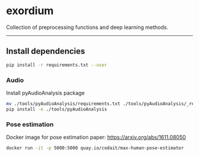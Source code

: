 # exordium
Collection of preprocessing functions and deep learning methods.

--------
## Install dependencies
```bash
pip install -r requirements.txt --user
```

### Audio
Install pyAudioAnalysis package
```bash
mv ./tools/pyAudioAnalysis/requirements.txt ./tools/pyAudioAnalysis/_requirements.txt 
pip install -e ./tools/pyAudioAnalysis
```

### Pose estimation
Docker image for pose estimation
paper: https://arxiv.org/abs/1611.08050
```bash
docker run -it -p 5000:5000 quay.io/codait/max-human-pose-estimator
```
